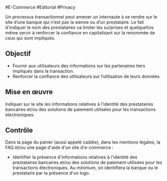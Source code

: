
#E-Commerce #Editorial #Privacy

Un processus transactionnel peut amener un internaute à se rendre sur le site d’une banque qui n’est pas la sienne ou d’un prestataire. Le fait d’indiquer le nom des prestataires va limiter les surprises et quelquefois même servir à renforcer la confiance en capitalisant sur la renommée de ceux qui sont impliqués.

Objectif
--------

*   Fournir aux utilisateurs des informations sur les partenaires tiers impliqués dans la transaction.
*   Renforcer la confiance des utilisateurs sur l’utilisation de leurs données

Mise en œuvre
-------------

Indiquer sur le site les informations relatives à l'identité des prestataires bancaires et/ou des solutions de paiement utilisées pour les transactions électroniques.

Contrôle
--------

Dans la page du panier (aussi appelé caddie), dans les mentions légales, la FAQ et/ou une page d'aide d'un site d'e-commerce :

*   Identifier la présence d'informations relatives à l'identité des prestataires bancaires et/ou des solutions de paiement utilisées pour les transactions électroniques. Au minimum, on identifiera la banque ou le prestataire par la présence d'un logo.

